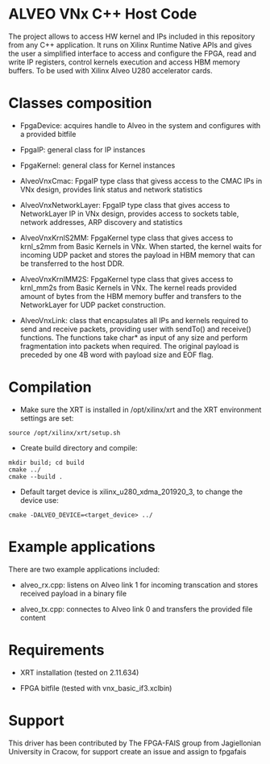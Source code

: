 # ALVEO VNx C++ Host Code #

The project allows to access HW kernel and IPs included in this repository from any C++ application.
It runs on Xilinx Runtime Native APIs and gives the user a simplified interface to access and configure the FPGA, read and write IP registers, control kernels execution and access HBM memory buffers. To be used with Xilinx Alveo U280 accelerator cards.

# Classes composition #

* FpgaDevice: acquires handle to Alveo in the system and configures with a provided bitfile

* FpgaIP: general class for IP instances 

* FpgaKernel: general class for Kernel instances

* AlveoVnxCmac: FpgaIP type class that givess access to the CMAC IPs in VNx design, provides link status and network statistics

* AlveoVnxNetworkLayer: FpgaIP type class that gives access to NetworkLayer IP in VNx design, provides access to sockets table, network addresses, ARP discovery and statistics

* AlveoVnxKrnlS2MM: FpgaKernel type class that gives access to krnl_s2mm from Basic Kernels in VNx. When started, the kernel waits for incoming UDP packet and stores the payload in HBM memory that can be transferred to the host DDR.

* AlveoVnxKrnlMM2S: FpgaKernel type class that gives access to krnl_mm2s from Basic Kernels in VNx. The kernel reads provided amount of bytes from the HBM memory buffer and transfers to the NetworkLayer for UDP packet construction.

* AlveoVnxLink: class that encapsulates all IPs and kernels required to send and receive packets, providing user with sendTo() and receive() functions. The functions take char* as input of any size and perform fragmentation into packets when required. The original payload is preceded by one 4B word with payload size and EOF flag.

# Compilation #

* Make sure the XRT is installed in /opt/xilinx/xrt and the XRT environment settings are set:

```
source /opt/xilinx/xrt/setup.sh
```

* Create build directory and compile:

```
mkdir build; cd build
cmake ../
cmake --build .
```

* Default target device is xilinx_u280_xdma_201920_3, to change the device use:

```
cmake -DALVEO_DEVICE=<target_device> ../
```

# Example applications #

There are two example applications included:

* alveo_rx.cpp: listens on Alveo link 1 for incoming transcation and stores received payload in a binary file

* alveo_tx.cpp: connectes to Alveo link 0 and transfers the provided file content

# Requirements #

* XRT installation (tested on 2.11.634)

* FPGA bitfile (tested with vnx_basic_if3.xclbin)

# Support #

This driver has been contributed by The FPGA-FAIS group from Jagiellonian University in Cracow, for support create an issue and assign to fpgafais 
